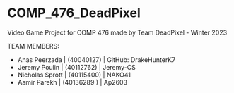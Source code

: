 # COMP_476_DeadPixel
Video Game Project for COMP 476 made by Team DeadPixel - Winter 2023

TEAM MEMBERS:
- Anas Peerzada | (40040127) | GitHub: DrakeHunterK7
- Jeremy Poulin | (40112762) | Jeremy-CS
- Nicholas Sprott | (40115400) | NAKO41
- Aamir Parekh | (40136289 ) | Ap2603
